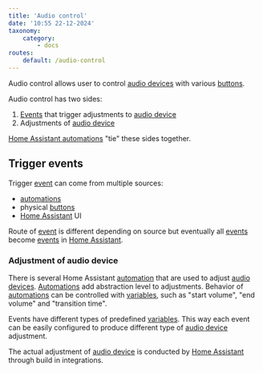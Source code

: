 ```yaml
---
title: 'Audio control'
date: '10:55 22-12-2024'
taxonomy:
    category:
        - docs
routes:
    default: /audio-control
---
```


Audio control allows user to control [audio devices](/audio-devices) with various [buttons](/buttons).

Audio control has two sides:
1. [Events](/events) that trigger adjustments to [audio device](/audio-devices)
2. Adjustments of [audio device](/audio-devices)

[Home Assistant automations](/home-assistant-automations) "tie" these sides together.

## Trigger events

Trigger [event](/events) can come from multiple sources:
* [automations](/automations)
* physical [buttons](/buttons)
* [Home Assistant](/home-assistant) UI

Route of [event](/events) is different depending on source but eventually all [events](/events) become [events](/events) in [Home Assistant](/home-assistant).

### Adjustment of audio device

There is several Home Assistant [automation](/automations) that are used to adjust [audio devices](/audio-devices). [Automations](/automations) add abstraction level to adjustments. Behavior of [automations](/automations) can be controlled with [variables](/variables), such as "start volume", "end volume" and "transition time".

Events have different types of predefined [variables](/variables). This way each event can be easily configured to produce different type of [audio device](/audio-devices) adjustment.

The actual adjustment of [audio device](/audio-devices) is conducted by [Home Assistant](/home-assistant) through build in integrations.